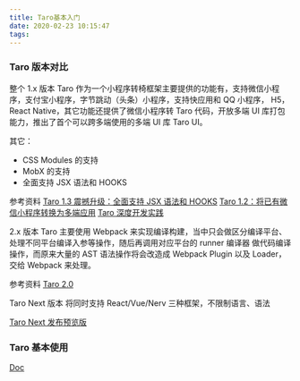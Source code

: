 ```yaml
---
title: Taro基本入门
date: 2020-02-23 10:15:47
tags:
---
```


### Taro 版本对比

整个 1.x 版本 Taro 作为一个小程序转椅框架主要提供的功能有，支持微信小程序，支付宝小程序，字节跳动（头条）小程序，支持快应用和 QQ 小程序， H5， React Native，其它功能还提供了微信小程序转 Taro 代码，开放多端 UI 库打包能力，推出了首个可以跨多端使用的多端 UI 库 Taro UI。

其它：

- CSS Modules 的支持
- MobX 的支持
- 全面支持 JSX 语法和 HOOKS

参考资料
[Taro 1.3 震撼升级：全面支持 JSX 语法和 HOOKS](https://aotu.io/notes/2019/06/13/taro-1-3/)
[Taro 1.2：将已有微信小程序转换为多端应用](https://aotu.io/notes/2018/12/17/taro-1-2/)
[Taro 深度开发实践](https://aotu.io/notes/2018/11/30/taro_practice/)

2.x 版本 Taro 主要使用 Webpack 来实现编译构建，当中只会做区分编译平台、处理不同平台编译入参等操作，随后再调用对应平台的 runner 编译器 做代码编译操作，而原来大量的 AST 语法操作将会改造成 Webpack Plugin 以及 Loader，交给 Webpack 来处理。

参考资料
[Taro 2.0](https://aotu.io/notes/2020/01/08/taro-2-0/)

Taro Next 版本 将同时支持 React/Vue/Nerv 三种框架，不限制语言、语法

[Taro Next 发布预览版](https://aotu.io/notes/2020/02/03/taro-next-alpha/)

### Taro 基本使用

[Doc](https://taro-docs.jd.com/taro/docs/README.html)
